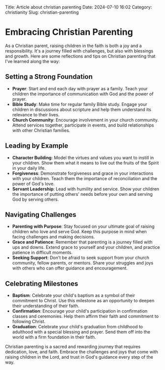 Title: Article about christian parenting
Date: 2024-07-10 16:02
Category: christianity
Slug: christian-parenting

# Embracing Christian Parenting

As a Christian parent, raising children in the faith is both a joy and a responsibility. It's a journey filled with challenges, but also with blessings and growth. Here are some reflections and tips on Christian parenting that I've learned along the way:

## **Setting a Strong Foundation**

- **Prayer**: Start and end each day with prayer as a family. Teach your children the importance of communication with God and the power of prayer.
- **Bible Study**: Make time for regular family Bible study. Engage your children in discussions about scripture and help them understand its relevance to their lives.
- **Church Community**: Encourage involvement in your church community. Attend services together, participate in events, and build relationships with other Christian families.

## **Leading by Example**

- **Character Building**: Model the virtues and values you want to instill in your children. Show them what it means to live out the fruits of the Spirit in your daily life.
- **Forgiveness**: Demonstrate forgiveness and grace in your interactions with your children. Teach them the importance of reconciliation and the power of God's love.
- **Servant Leadership**: Lead with humility and service. Show your children the importance of putting others' needs before your own and serving God by serving others.

## **Navigating Challenges**

- **Parenting with Purpose**: Stay focused on your ultimate goal of raising children who love and serve God. Keep this purpose in mind when facing challenges and making decisions.
- **Grace and Patience**: Remember that parenting is a journey filled with ups and downs. Extend grace to yourself and your children, and practice patience in difficult moments.
- **Seeking Support**: Don't be afraid to seek support from your church community, fellow parents, or mentors. Share your struggles and joys with others who can offer guidance and encouragement.

## **Celebrating Milestones**

- **Baptism**: Celebrate your child's baptism as a symbol of their commitment to Christ. Use this milestone as an opportunity to deepen their understanding of their faith.
- **Confirmation**: Encourage your child's participation in confirmation classes and ceremonies. Help them affirm their faith and commitment to following Christ.
- **Graduation**: Celebrate your child's graduation from childhood to adulthood with a special blessing and prayer. Send them off into the world with a firm foundation in their faith.

Christian parenting is a sacred and rewarding journey that requires dedication, love, and faith. Embrace the challenges and joys that come with raising children in the Lord, and trust in God's guidance every step of the way.
